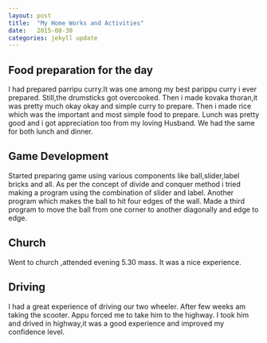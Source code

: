```yaml
---
layout: post
title:  "My Home Works and Activities"
date:   2015-08-30 
categories: jekyll update
---
```


 
 
 <h2>Food preparation for the day</h2>
 <p> 
 I had prepared parripu curry.It was one among my best parippu curry i ever prepared.
 Still,the drumsticks got overcooked.
 Then i made kovaka thoran,it was pretty much okay okay and simple curry to prepare.
 Then i made rice which was the important and most simple food to prepare.
 Lunch was pretty good and i got appreciation too from my loving Husband.
 We had the same for both lunch and dinner.
 </p>
 
 <h2>Game Development</h2>
 <p>
 Started preparing game using various components like ball,slider,label bricks and all.
 As per the concept of divide and conquer method i tried making a program using the 
 combination of slider and label.
 Another program which makes the ball to hit four edges of the wall.
 Made a third program to move the ball from one corner to another diagonally and edge to edge.
 </p>
 
 <h2>Church</h2>
 <p>
 Went to church ,attended evening 5.30 mass.
 It was a nice experience.
 </p>
 
 <h2>Driving</h2>
 <p>
 I had a great experience of driving our two wheeler.
 After few weeks am taking the scooter.
 Appu forced me to take him to the highway.
 I took him and drived in highway,it was a good experience 
 and improved my confidence level.
 </p>
 
 
  
  
 
 

